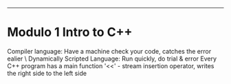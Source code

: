 ---
# Modulo 1 Intro to C++
Compiler language: Have a machine check your code, catches the error ealier \\
Dynamically Scripted Language: Run quickly, do trial & error 
Every C++ program has a main function 
'<<' - stream insertion operator, writes the right side to the left side
